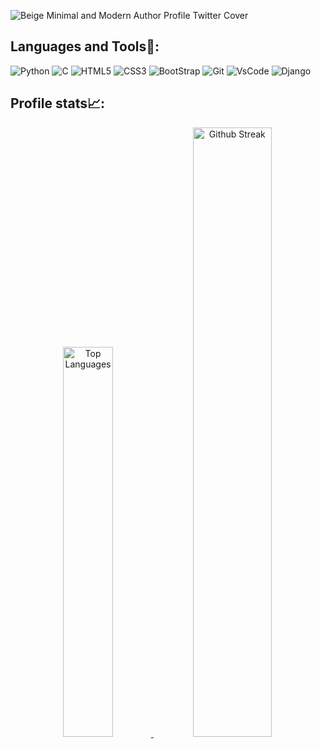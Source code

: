 <!--
**Pranjal2422/Pranjal2422** is a ✨ _special_ ✨ repository because its `README.md` (this file) appears on your GitHub profile.

Here are some ideas to get you started:

- 🔭 I’m currently working on ...
- 🌱 I’m currently learning ...
- 👯 I’m looking to collaborate on ...
- 🤔 I’m looking for help with ...
- 💬 Ask me about ...
- 📫 How to reach me: ...
- 😄 Pronouns: ...
- ⚡ Fun fact: ...
-->
![Beige Minimal and Modern Author Profile Twitter Cover](https://user-images.githubusercontent.com/75016456/172229774-b4236f43-89a8-4dcc-8042-a8cf6b5e1347.gif)

## Languages and Tools🔧:

![Python](https://img.shields.io/badge/Python-FFD43B?style=for-the-badge&logo=python&logoColor=darkgreen.png)
![C](https://img.shields.io/badge/C-00599C?style=for-the-badge&logo=c&logoColor=white)
![HTML5](https://img.shields.io/badge/HTML5-E34F26?style=for-the-badge&logo=html5&logoColor=white)
![CSS3](https://img.shields.io/badge/CSS3-1572B6?style=for-the-badge&logo=css3&logoColor=white)
![BootStrap](https://img.shields.io/badge/Bootstrap-563D7C?style=for-the-badge&logo=bootstrap&logoColor=white)
![Git](https://img.shields.io/badge/Git-F05032?style=for-the-badge&logo=git&logoColor=white)
![VsCode](https://img.shields.io/badge/Visual_Studio_Code-0078D4?style=for-the-badge&logo=visual%20studio%20code&logoColor=white)
![Django](https://img.shields.io/badge/CSS3-1572B6?style=for-the-badge&logo=css3&logoColor=white)
<!-- ![Javascript](https://img.shields.io/badge/JavaScript-F7DF1E?style=for-the-badge&logo=javascript&logoColor=black) -->
<!-- ![ReactJS](https://img.shields.io/badge/React-20232A?style=for-the-badge&logo=react&logoColor=61DAFB) -->
<!-- ![ExpressJS](https://img.shields.io/badge/Express.js-404D59?style=for-the-badge) -->
<!-- ![Material UI](https://img.shields.io/badge/Material--UI-0081CB?style=for-the-badge&logo=material-ui&logoColor=white) -->

<!-- ### :chart_with_upwards_trend: My Stats
![Anurag's GitHub stats](https://github-readme-stats.vercel.app/api?username=pranjal2422&count_private=true&show_icons=true&theme=radical)
<!-- [![Top Langs](https://github-readme-stats.vercel.app/api/top-langs/?username=pranjal2422&layout=compact&theme=radical)](https://github.com/anuraghazra/github-readme-stats) -->
<!-- [![GitHub Streak](https://github-readme-streak-stats.herokuapp.com/?user=pranjal2422&theme=radical)](https://git.io/streak-stats)  -->
<!-- ![Anurag's github stats](https://github-readme-stats.vercel.app/api?username=Pranjal2422)
[![Top Langs](https://github-readme-stats.vercel.app/api/top-langs/?username=Pranjal2422)](https://github.com/anuraghazra/github-readme-stats) -->



## Profile stats📈:

<div align="center">
  <a href="https://github.com/anuraghazra/github-readme-stats">
    <img width="40%" src="https://github-readme-stats.vercel.app/api/top-langs/?username=Pranjal2422&layout=compact&theme=dark" alt="Top Languages">
  </a>
  <a href="https://git.io/streak-stats">
    <img width="50%" src="https://github-readme-streak-stats.herokuapp.com/?user=Pranjal2422&theme=dark" alt="Github Streak">
  </a>
</div>
